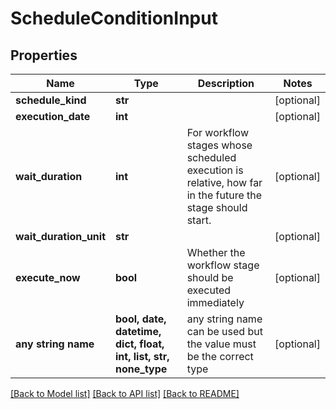 # ScheduleConditionInput


## Properties
Name | Type | Description | Notes
------------ | ------------- | ------------- | -------------
**schedule_kind** | **str** |  | [optional] 
**execution_date** | **int** |  | [optional] 
**wait_duration** | **int** | For workflow stages whose scheduled execution is relative, how far in the future the stage should start. | [optional] 
**wait_duration_unit** | **str** |  | [optional] 
**execute_now** | **bool** | Whether the workflow stage should be executed immediately | [optional] 
**any string name** | **bool, date, datetime, dict, float, int, list, str, none_type** | any string name can be used but the value must be the correct type | [optional]

[[Back to Model list]](../README.md#documentation-for-models) [[Back to API list]](../README.md#documentation-for-api-endpoints) [[Back to README]](../README.md)


